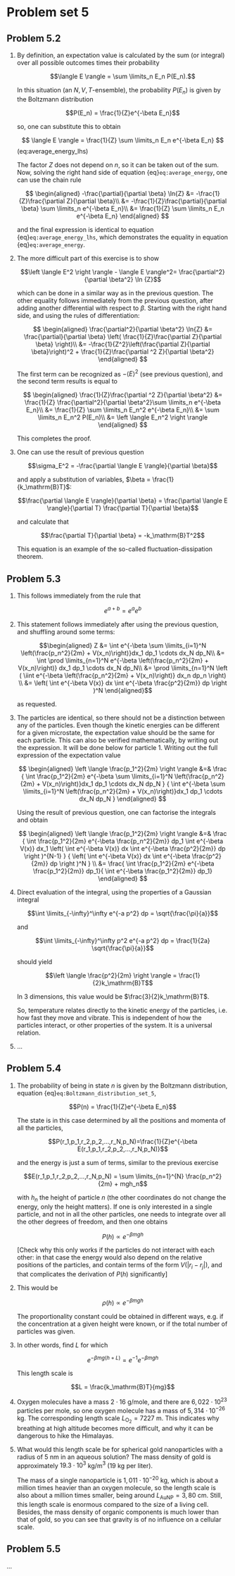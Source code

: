 # Problem set 5

## Problem 5.2

1.  By definition, an expectation value is calculated by the sum (or
    integral) over all possible outcomes times their probability

    $$\langle E \rangle = \sum \limits_n E_n P(E_n).$$

    In this situation (an $N,V,T$-ensemble), the probability $P(E_n)$ is
    given by the Boltzmann distribution

    $$P(E_n) = \frac{1}{Z}e^{-\beta E_n}$$

    so, one can substitute this to obtain

    $$
            \langle E \rangle = \frac{1}{Z} \sum \limits_n E_n e^{-\beta E_n}
    $$ (eq:average_energy_lhs)

    The factor $Z$ does not depend on $n$, so it can be taken out of the
    sum. Now, solving the right hand side of equation {eq}`eq:average_energy`,
    one can use the chain rule

    $$
    \begin{aligned}
            -\frac{\partial}{\partial \beta} \ln{Z} &= -\frac{1}{Z}\frac{\partial Z}{\partial \beta}\\
            &= -\frac{1}{Z}\frac{\partial}{\partial \beta} \sum \limits_n e^{-\beta E_n}\\
            &= \frac{1}{Z} \sum \limits_n  E_n e^{-\beta E_n}
    \end{aligned}
    $$

    and the final expression is identical to equation {eq}`eq:average_energy_lhs`, which
    demonstrates the equality in equation {eq}`eq:average_energy`.

2.  The more difficult part of this exercise is to show

    $$\left \langle E^2 \right \rangle - \langle E \rangle^2= \frac{\partial^2}{\partial \beta^2} \ln {Z}$$

    which can be done in a similar way as in the previous question. The
    other equality follows immediately from the previous question, after
    adding another differential with respect to $\beta$. Starting with
    the right hand side, and using the rules of differentiation:

    $$
    \begin{aligned}
            \frac{\partial^2}{\partial \beta^2} \ln{Z} &= \frac{\partial}{\partial \beta} \left( \frac{1}{Z}\frac{\partial Z}{\partial \beta} \right)\\
            &= -\frac{1}{Z^2}\left(\frac{\partial Z}{\partial \beta}\right)^2 + \frac{1}{Z}\frac{\partial ^2 Z}{\partial \beta^2}
    \end{aligned}
    $$

    The first term can be recognized as $-\langle E \rangle^2$ (see
    previous question), and the second term results is equal to

    $$
    \begin{aligned}
             \frac{1}{Z}\frac{\partial ^2 Z}{\partial \beta^2} &= \frac{1}{Z} \frac{\partial^2}{\partial \beta^2}\sum \limits_n e^{-\beta E_n}\\
             &= \frac{1}{Z} \sum \limits_n E_n^2 e^{-\beta E_n}\\
             &= \sum \limits_n E_n^2 P(E_n)\\
             &= \left \langle E_n^2 \right \rangle
    \end{aligned}
    $$

    This completes the proof.

3.  One can use the result of previous question

    $$\sigma_E^2 = -\frac{\partial \langle E \rangle}{\partial \beta}$$

    and apply a substitution of variables,
    $\beta = \frac{1}{k_\mathrm{B}T}$:

    $$\frac{\partial \langle E \rangle}{\partial \beta} = \frac{\partial \langle E \rangle}{\partial T} \frac{\partial T}{\partial \beta}$$

    and calculate that

    $$\frac{\partial T}{\partial \beta} = -k_\mathrm{B}T^2$$

    This equation is an example of the so-called fluctuation-dissipation
    theorem.

## Problem 5.3

1.  This follows immediately from the rule that

    $$e^{a+b} = e^a e^b$$

2.  This statement follows immediately after using the previous question,
    and shuffling around some terms:

    $$\begin{aligned}
        Z &= \int e^{-\beta \sum \limits_{i=1}^N \left(\frac{p_n^2}{2m} + V(x_n)\right)}dx_1 dp_1 \cdots dx_N dp_N\\
        &= \int \prod \limits_{n=1}^N e^{-\beta \left(\frac{p_n^2}{2m} + V(x_n)\right)} dx_1 dp_1 \cdots dx_N dp_N\\
        &= \prod \limits_{n=1}^N \left ( \iint  e^{-\beta \left(\frac{p_n^2}{2m} + V(x_n)\right)} dx_n dp_n \right) \\
        &= \left( \int e^{-\beta V(x)} dx \int e^{-\beta \frac{p^2}{2m}} dp \right )^N
    \end{aligned}$$

    as requested.

3.  The particles are identical, so there should not be a distinction
    between any of the particles. Even though the kinetic energies can
    be different for a given microstate, the expectation value should be
    the same for each particle. This can also be verified
    mathematically, by writing out the expression. It will be done below
    for particle 1. Writing out the full expression of the expectation
    value

    $$
    \begin{aligned}
        \left \langle \frac{p_1^2}{2m} \right \rangle &=& \frac { \int \frac{p_1^2}{2m} e^{-\beta \sum \limits_{i=1}^N \left(\frac{p_n^2}{2m} + V(x_n)\right)}dx_1 dp_1 \cdots dx_N dp_N } { \int e^{-\beta \sum \limits_{i=1}^N \left(\frac{p_n^2}{2m} + V(x_n)\right)}dx_1 dp_1 \cdots dx_N dp_N }
    \end{aligned}
    $$

    Using the result of previous question, one can factorise the
    integrals and obtain

    $$
    \begin{aligned}
        \left \langle \frac{p_1^2}{2m} \right \rangle &=& \frac { \int \frac{p_1^2}{2m} e^{-\beta \frac{p_n^2}{2m}} dp_1 \int e^{-\beta V(x)} dx_1 \left( \int e^{-\beta V(x)} dx \int e^{-\beta \frac{p^2}{2m}} dp \right )^{N-1} } { \left( \int e^{-\beta V(x)} dx \int e^{-\beta \frac{p^2}{2m}} dp \right )^N } \\
        &= \frac{ \int \frac{p_1^2}{2m} e^{-\beta \frac{p_1^2}{2m}} dp_1}{ \int e^{-\beta \frac{p_1^2}{2m}} dp_1}
    \end{aligned}
    $$

4.  Direct evaluation of the integral, using the properties of a
    Gaussian integral

    $$\int \limits_{-\infty}^\infty e^{-a p^2} dp = \sqrt{\frac{\pi}{a}}$$

    and

    $$\int \limits_{-\infty}^\infty p^2 e^{-a p^2} dp = \frac{1}{2a} \sqrt{\frac{\pi}{a}}$$

    should yield

    $$\left \langle \frac{p^2}{2m} \right \rangle = \frac{1}{2}k_\mathrm{B}T$$

    In 3 dimensions, this value would be $\frac{3}{2}k_\mathrm{B}T$.

    So, temperature relates directly to the kinetic energy of the
    particles, i.e. how fast they move and vibrate. This is independent
    of how the particles interact, or other properties of the system. It
    is a universal relation.

5.  ...

## Problem 5.4

1.  The probability of being in state $n$ is given by the Boltzmann
    distribution, equation {eq}`eq:Boltzmann_distribution_set_5`,
    
    $$P(n) = \frac{1}{Z}e^{-\beta E_n}$$

    The state is in this case determined by all the positions and
    momenta of all the particles,

    $$P(r_1,p_1,r_2,p_2,...,r_N,p_N)=\frac{1}{Z}e^{-\beta E(r_1,p_1,r_2,p_2,...,r_N,p_N)}$$

    and the energy is just a sum of terms, similar to the previous
    exercise

    $$E(r_1,p_1,r_2,p_2,...,r_N,p_N) = \sum \limits_{n=1}^{N} \frac{p_n^2}{2m} + mgh_n$$

    with $h_n$ the height of particle $n$ (the other coordinates do not
    change the energy, only the height matters). If one is only
    interested in a single particle, and not in all the other particles,
    one needs to integrate over all the other degrees of freedom, and
    then one obtains

    $$P(h) \propto e^{-\beta m g h}$$

    [Check why this only works if the particles do not interact with
    each other: in that case the energy would also depend on the
    relative positions of the particles, and contain terms of the form
    $V(|r_i - r_j|)$, and that complicates the derivation of $P(h)$
    significantly]

2.  This would be

    $$\rho(h) \propto e^{-\beta m g h}$$

    The proportionality constant could be obtained in different ways,
    e.g. if the concentration at a given height were known, or if the
    total number of particles was given.

3.  In other words, find $L$ for which

    $$e^{-\beta mg(h+L)} = e^{-1}e^{-\beta mgh}$$

    This length scale is

    $$L = \frac{k_\mathrm{B}T}{mg}$$

4.  Oxygen molecules have a mass $2 \cdot 16$ g/mole, and there are
    $6,022\cdot10^{23}$ particles per mole, so one oxygen molecule has a
    mass of $5,314\cdot10^{-26}$ kg. The corresponding length scale
    $L_\mathrm{O_2} = 7227$ m. This indicates why breathing at high
    altitude becomes more difficult, and why it can be dangerous to hike
    the Himalayas.

5.  What would this length scale be for spherical gold nanoparticles
    with a radius of 5 nm in an aqueous solution? The mass density of
    gold is approximately $19.3\cdot10^3$ kg/m$^3$ (19 kg per liter).

    The mass of a single nanoparticle is $1,011\cdot10^{-20}$ kg, which
    is about a million times heavier than an oxygen molecule, so the
    length scale is also about a million times smaller, being around
    $L_\mathrm{AuNP} = 3,80$ cm. Still, this length scale is enormous
    compared to the size of a living cell. Besides, the mass density of
    organic components is much lower than that of gold, so you can see
    that gravity is of no influence on a cellular scale.

## Problem 5.5

...
